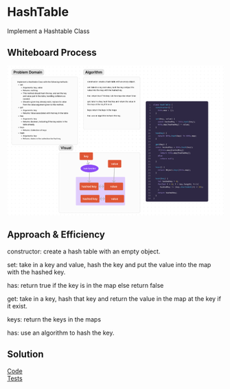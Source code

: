 # HashTable
Implement a Hashtable Class

## Whiteboard Process
![Whiteboard](Whiteboard.png)

## Approach & Efficiency
constructor: create a hash table with an empty object.

set: take in a key and value, hash the key and put the value into the map with the hashed key.

has: return true if the key is in the map else return false

get: take in a key, hash that key and return the value in the map at the key if it exist.

keys: return the keys in the maps

has: use an algorithm to hash the key.

## Solution
[Code](HashTable.js)\
[Tests](HashTable.test.js)

